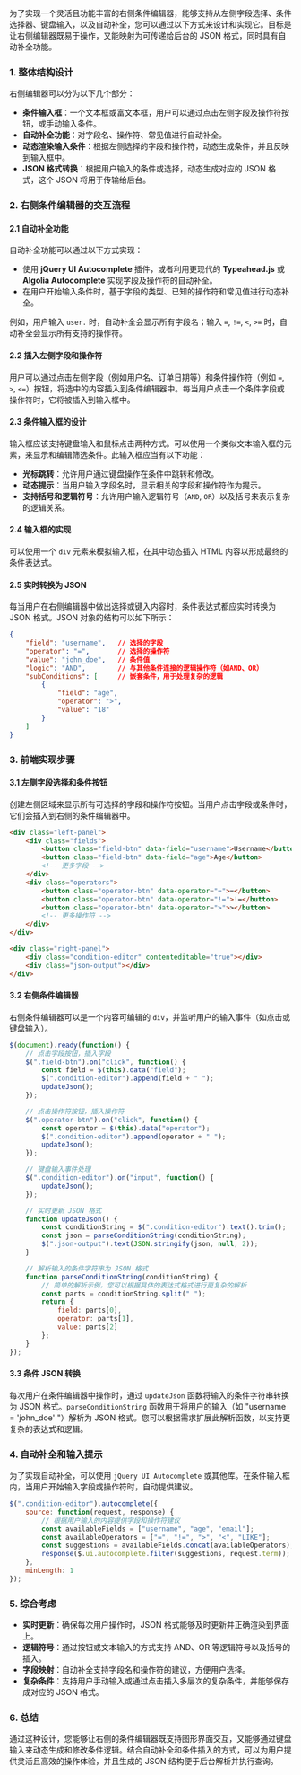 为了实现一个灵活且功能丰富的右侧条件编辑器，能够支持从左侧字段选择、条件选择器、键盘输入，以及自动补全，您可以通过以下方式来设计和实现它。目标是让右侧编辑器既易于操作，又能映射为可传递给后台的 JSON 格式，同时具有自动补全功能。

### 1. **整体结构设计**

右侧编辑器可以分为以下几个部分：
- **条件输入框**：一个文本框或富文本框，用户可以通过点击左侧字段及操作符按钮，或手动输入条件。
- **自动补全功能**：对字段名、操作符、常见值进行自动补全。
- **动态渲染输入条件**：根据左侧选择的字段和操作符，动态生成条件，并且反映到输入框中。
- **JSON 格式转换**：根据用户输入的条件或选择，动态生成对应的 JSON 格式，这个 JSON 将用于传输给后台。

### 2. **右侧条件编辑器的交互流程**

#### 2.1 **自动补全功能**
自动补全功能可以通过以下方式实现：
- 使用 **jQuery UI Autocomplete** 插件，或者利用更现代的 **Typeahead.js** 或 **Algolia Autocomplete** 实现字段及操作符的自动补全。
- 在用户开始输入条件时，基于字段的类型、已知的操作符和常见值进行动态补全。

例如，用户输入 `user.` 时，自动补全会显示所有字段名；输入 `=`, `!=`, `<`, `>=` 时，自动补全会显示所有支持的操作符。

#### 2.2 **插入左侧字段和操作符**
用户可以通过点击左侧字段（例如用户名、订单日期等）和条件操作符（例如 `=`, `>`, `<=`）按钮，将选中的内容插入到条件编辑器中。每当用户点击一个条件字段或操作符时，它将被插入到输入框中。

#### 2.3 **条件输入框的设计**
输入框应该支持键盘输入和鼠标点击两种方式。可以使用一个类似文本输入框的元素，来显示和编辑筛选条件。此输入框应当有以下功能：
- **光标跳转**：允许用户通过键盘操作在条件中跳转和修改。
- **动态提示**：当用户输入字段名时，显示相关的字段和操作符作为提示。
- **支持括号和逻辑符号**：允许用户输入逻辑符号（`AND`, `OR`）以及括号来表示复杂的逻辑关系。

#### 2.4 **输入框的实现**
可以使用一个 `div` 元素来模拟输入框，在其中动态插入 HTML 内容以形成最终的条件表达式。

#### 2.5 **实时转换为 JSON**
每当用户在右侧编辑器中做出选择或键入内容时，条件表达式都应实时转换为 JSON 格式。JSON 对象的结构可以如下所示：

```json
{
    "field": "username",   // 选择的字段
    "operator": "=",       // 选择的操作符
    "value": "john_doe",   // 条件值
    "logic": "AND",        // 与其他条件连接的逻辑操作符（如AND、OR）
    "subConditions": [     // 嵌套条件，用于处理复杂的逻辑
        {
            "field": "age",
            "operator": ">",
            "value": "18"
        }
    ]
}
```

### 3. **前端实现步骤**

#### 3.1 **左侧字段选择和条件按钮**
创建左侧区域来显示所有可选择的字段和操作符按钮。当用户点击字段或条件时，它们会插入到右侧的条件编辑器中。

```html
<div class="left-panel">
    <div class="fields">
        <button class="field-btn" data-field="username">Username</button>
        <button class="field-btn" data-field="age">Age</button>
        <!-- 更多字段 -->
    </div>
    <div class="operators">
        <button class="operator-btn" data-operator="=">=</button>
        <button class="operator-btn" data-operator="!=">!=</button>
        <button class="operator-btn" data-operator=">">></button>
        <!-- 更多操作符 -->
    </div>
</div>

<div class="right-panel">
    <div class="condition-editor" contenteditable="true"></div>
    <div class="json-output"></div>
</div>
```

#### 3.2 **右侧条件编辑器**
右侧条件编辑器可以是一个内容可编辑的 `div`，并监听用户的输入事件（如点击或键盘输入）。

```javascript
$(document).ready(function() {
    // 点击字段按钮，插入字段
    $(".field-btn").on("click", function() {
        const field = $(this).data("field");
        $(".condition-editor").append(field + " ");
        updateJson();
    });

    // 点击操作符按钮，插入操作符
    $(".operator-btn").on("click", function() {
        const operator = $(this).data("operator");
        $(".condition-editor").append(operator + " ");
        updateJson();
    });

    // 键盘输入事件处理
    $(".condition-editor").on("input", function() {
        updateJson();
    });

    // 实时更新 JSON 格式
    function updateJson() {
        const conditionString = $(".condition-editor").text().trim();
        const json = parseConditionString(conditionString);
        $(".json-output").text(JSON.stringify(json, null, 2));
    }

    // 解析输入的条件字符串为 JSON 格式
    function parseConditionString(conditionString) {
        // 简单的解析示例，您可以根据具体的表达式格式进行更复杂的解析
        const parts = conditionString.split(" ");
        return {
            field: parts[0],
            operator: parts[1],
            value: parts[2]
        };
    }
});
```

#### 3.3 **条件 JSON 转换**
每次用户在条件编辑器中操作时，通过 `updateJson` 函数将输入的条件字符串转换为 JSON 格式。`parseConditionString` 函数用于将用户的输入（如 "username = 'john_doe' "）解析为 JSON 格式。您可以根据需求扩展此解析函数，以支持更复杂的表达式和逻辑。

### 4. **自动补全和输入提示**

为了实现自动补全，可以使用 `jQuery UI Autocomplete` 或其他库。在条件输入框内，当用户开始输入字段或操作符时，自动提供建议。

```javascript
$(".condition-editor").autocomplete({
    source: function(request, response) {
        // 根据用户输入的内容提供字段和操作符建议
        const availableFields = ["username", "age", "email"];
        const availableOperators = ["=", "!=", ">", "<", "LIKE"];
        const suggestions = availableFields.concat(availableOperators);
        response($.ui.autocomplete.filter(suggestions, request.term));
    },
    minLength: 1
});
```

### 5. **综合考虑**

- **实时更新**：确保每次用户操作时，JSON 格式能够及时更新并正确渲染到界面上。
- **逻辑符号**：通过按钮或文本输入的方式支持 AND、OR 等逻辑符号以及括号的插入。
- **字段映射**：自动补全支持字段名和操作符的建议，方便用户选择。
- **复杂条件**：支持用户手动输入或通过点击插入多层次的复杂条件，并能够保存成对应的 JSON 格式。

### 6. **总结**
通过这种设计，您能够让右侧的条件编辑器既支持图形界面交互，又能够通过键盘输入来动态生成和修改条件逻辑。结合自动补全和条件插入的方式，可以为用户提供灵活且高效的操作体验，并且生成的 JSON 结构便于后台解析并执行查询。